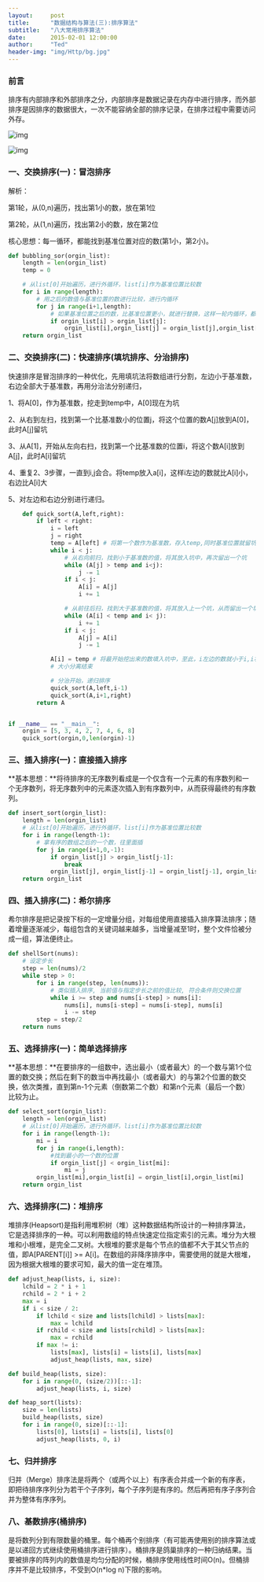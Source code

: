 ```yaml
---
layout:     post
title:      "数据结构与算法(三):排序算法"
subtitle:   "八大常用排序算法"
date:       2015-02-01 12:00:00
author:     "Ted"
header-img: "img/Http/bg.jpg"
---
```


### 前言

排序有内部排序和外部排序之分，内部排序是数据记录在内存中进行排序，而外部排序是因排序的数据很大，一次不能容纳全部的排序记录，在排序过程中需要访问外存。

![img](/img/data/08.jpg)

![img](/img/data/11.png)

### 一、交换排序(一)：冒泡排序

解析：

第1轮，从(0,n)遍历，找出第1小的数，放在第1位

第2轮，从(1,n)遍历，找出第2小的数，放在第2位

核心思想：每一循环，都能找到基准位置对应的数(第1小，第2小)。

```python
def bubbling_sor(orgin_list):
    length = len(orgin_list)
    temp = 0

    # 从list[0]开始遍历，进行外循环，list[i]作为基准位置比较数
    for i in range(length):
        # 用之后的数值与基准位置的数进行比较，进行内循环
        for j in range(i+1,length):
            # 如果基准位置之后的数，比基准位置更小，就进行替换，这样一轮内循环，都能保证基准位置的数比其后面的数值更大
            if orgin_list[i] > orgin_list[j]:
                orgin_list[i],orgin_list[j] = orgin_list[j],orgin_list[i]
    return orgin_list
```

### 二、交换排序(二)：快速排序(填坑排序、分治排序)

快速排序是冒泡排序的一种优化，先用填坑法将数组进行分割，左边小于基准数，右边全部大于基准数，再用分治法分别递归，

1、将A[0]，作为基准数，挖走到temp中，A[0]现在为坑

2、从右到左扫，找到第一个比基准数小的位置j，将这个位置的数A[j]放到A[0]，此时A[j]留坑

3、从A[1]，开始从左向右扫，找到第一个比基准数的位置i，将这个数A[i]放到A[j]，此时A[i]留坑

4、重复2、3步骤，一直到i,j会合。将temp放入a[i]，这样i左边的数就比A[i]小，右边比A[i]大

5、对左边和右边分别进行递归。

```python
    def quick_sort(A,left,right):
        if left < right:
            i = left
            j = right
            temp = A[left] # 将第一个数作为基准数，存入temp,同时基准位置就留坑了
            while i < j:
                # 从右向前扫，找到小于基准数的值，将其放入坑中，再次留出一个坑
                while (A[j] > temp and i<j):
                    j -= 1
                if i < j:
                    A[i] = A[j]
                    i += 1

                # 从前往后扫，找到大于基准数的值，将其放入上一个坑，从而留出一个坑
                while (A[i] < temp and i< j):
                    i += 1
                if i < j:
                    A[j] = A[i]
                    j -= 1

            A[i] = temp # 将最开始挖出来的数填入坑中，至此，i左边的数就小于i,i右边的数都大于i.
            # 大小分离结束

            # 分治开始，递归排序
            quick_sort(A,left,i-1)
            quick_sort(A,i+1,right)
        return A


if __name__ == "__main__":
    orgin = [5, 3, 4, 2, 7, 4, 6, 8]
    quick_sort(orgin,0,len(orgin)-1)
```

### 三、插入排序(一)：直接插入排序

**基本思想：**将待排序的无序数列看成是一个仅含有一个元素的有序数列和一个无序数列，将无序数列中的元素逐次插入到有序数列中，从而获得最终的有序数列。

```python
def insert_sort(orgin_list):
    length = len(orgin_list)
    # 从list[0]开始遍历，进行外循环，list[i]作为基准位置比较数
    for i in range(length-1):
        # 拿有序的数组之后的一个数，往里面插
        for j in range(i+1,0,-1):
            if orgin_list[j] > orgin_list[j-1]:
                break
            orgin_list[j], orgin_list[j-1] = orgin_list[j-1], orgin_list[j]
    return orgin_list
```

### 四、插入排序(二)：希尔排序

希尔排序是把记录按下标的一定增量分组，对每组使用直接插入排序算法排序；随着增量逐渐减少，每组包含的关键词越来越多，当增量减至1时，整个文件恰被分成一组，算法便终止。

```Python
def shellSort(nums):
    # 设定步长
    step = len(nums)/2
    while step > 0:
        for i in range(step, len(nums)):
            # 类似插入排序, 当前值与指定步长之前的值比较, 符合条件则交换位置
            while i >= step and nums[i-step] > nums[i]:
                nums[i], nums[i-step] = nums[i-step], nums[i]
                i -= step
        step = step/2
    return nums
```

### 五、选择排序(一)：简单选择排序

**基本思想：**在要排序的一组数中，选出最小（或者最大）的一个数与第1个位置的数交换；然后在剩下的数当中再找最小（或者最大）的与第2个位置的数交换，依次类推，直到第n-1个元素（倒数第二个数）和第n个元素（最后一个数）比较为止。

```python
def select_sort(orgin_list):
    length = len(orgin_list)
    # 从list[0]开始遍历，进行外循环，list[i]作为基准位置比较数
    for i in range(length-1):
        mi = i
        for j in range(i,length):
            #找到最小的一个数的位置
            if orgin_list[j] < orgin_list[mi]:
                mi = j
        orgin_list[mi],orgin_list[i] = orgin_list[i],orgin_list[mi]
    return orgin_list
```

### 六、选择排序(二)：堆排序

堆排序(Heapsort)是指利用堆积树（堆）这种数据结构所设计的一种排序算法，它是选择排序的一种。可以利用数组的特点快速定位指定索引的元素。堆分为大根堆和小根堆，是完全二叉树。大根堆的要求是每个节点的值都不大于其父节点的值，即A[PARENT[i]] >= A[i]。在数组的非降序排序中，需要使用的就是大根堆，因为根据大根堆的要求可知，最大的值一定在堆顶。

```python
def adjust_heap(lists, i, size):
    lchild = 2 * i + 1
    rchild = 2 * i + 2
    max = i
    if i < size / 2:
        if lchild < size and lists[lchild] > lists[max]:
            max = lchild
        if rchild < size and lists[rchild] > lists[max]:
            max = rchild
        if max != i:
            lists[max], lists[i] = lists[i], lists[max]
            adjust_heap(lists, max, size)

def build_heap(lists, size):
    for i in range(0, (size/2))[::-1]:
        adjust_heap(lists, i, size)

def heap_sort(lists):
    size = len(lists)
    build_heap(lists, size)
    for i in range(0, size)[::-1]:
        lists[0], lists[i] = lists[i], lists[0]
        adjust_heap(lists, 0, i)
```

### 七、归并排序

归并（Merge）排序法是将两个（或两个以上）有序表合并成一个新的有序表，即把待排序序列分为若干个子序列，每个子序列是有序的。然后再把有序子序列合并为整体有序序列。

### 八、基数排序(桶排序)

是将数列分到有限数量的桶里。每个桶再个别排序（有可能再使用别的排序算法或是以递回方式继续使用桶排序进行排序）。桶排序是鸽巢排序的一种归纳结果。当要被排序的阵列内的数值是均匀分配的时候，桶排序使用线性时间O(n)。但桶排序并不是比较排序，不受到O(n*log n)下限的影响。